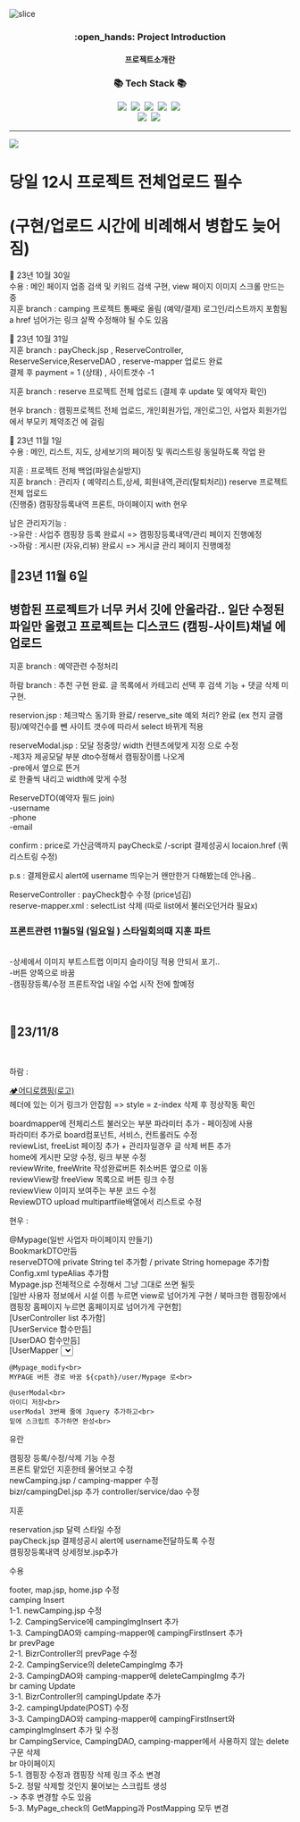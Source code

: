 ![slice](https://capsule-render.vercel.app/api?type=slice&color=auto&height=200&text=CAMPING🏕️&fontAlign=70&rotate=13&fontAlignY=25&desc=seulzzang's%20GitHub&descAlign=70.&descAlignY=44)


<div align=center>
  <h3>:open_hands: Project Introduction</h3>
  <h4>프로젝트소개란</h4>
</div>

<h3 align="center">📚 Tech Stack 📚</h3>
<p align="center">
  <img src="https://img.shields.io/badge/Eclipse-2C2255?style=flat-square&logo=eclipseide&logoColor=white"/>&nbsp 
  <img src="https://img.shields.io/badge/Oracle-F80000?style=flat-square&logo=oracle&logoColor=white"/>&nbsp
  <img src="https://img.shields.io/badge/Tomcat-F8DC75?style=flat-square&logo=apachetomcat&logoColor=white"/>&nbsp 
  <img src="https://img.shields.io/badge/VisualStudio-007ACC?style=flat-square&logo=visualstudiocode&logoColor=white"/>&nbsp 
  <img src="https://img.shields.io/badge/Bootstrap-7952B3?style=flat-square&logo=bootstrap&logoColor=white"/>&nbsp 
  <br>
  <img src="https://img.shields.io/badge/Spring-6DB33F?style=flat-square&logo=spring&logoColor=white"/>&nbsp 
  <img src="https://img.shields.io/badge/JavaScript-F7DF1E?style=flat-square&logo=javascript&logoColor=white"/>&nbsp 
</p>

<hr>

<img src="https://capsule-render.vercel.app/api?type=waving&color=auto&height=200&section=header&text=🧾기록&fontSize=90" />

<h1>당일 12시 프로젝트 전체업로드 필수 </h1>
<h1>(구현/업로드 시간에 비례해서 병합도 늦어짐)</h1>  

📌 23년 10월 30일 <br>
수용 : 메인 페이지 업종 검색 및 키워드 검색 구현, view 페이지 이미지 스크롤 만드는 중<br>
지훈 branch : camping 프로젝트 통째로 올림 (예약/결제)  로그인/리스트까지 포함됨   a href 넘어가는 링크 살짝 수정해야 될 수도 있음<br>

📌 23년 10월 31일 <br>
지훈 branch : payCheck.jsp , ReserveController, ReserveService,ReserveDAO , reserve-mapper 업로드 완료 <br>
결제 후  payment = 1 (상태) , 사이트갯수 -1 <br>

지훈 branch : reserve 프로젝트 전체 업로드 (결제 후 update 및 예약자 확인)<br>

현우 branch : 캠핑프로젝트 전체 업로드, 개인회원가입, 개인로그인, 사업자 회원가입에서 부모키 제약조건 에 걸림<br>

📌 23년 11월 1일 <br>
수용 : 메인, 리스트, 지도, 상세보기의 페이징 및 쿼리스트링 동일하도록 작업 완<br>

지훈 : 프로젝트 전체 백업(파일손실방지)<br>
지훈 branch : 관리자 ( 예약리스트,상세, 회원내역,관리(탈퇴처리))  reserve 프로젝트 전체 업로드 <br>
(진행중) 캠핑장등록내역 프론트, 마이페이지 with 현우<br>

남은 관리자기능 : <br>
->유란 : 사업주 캠핑장 등록 완료시 => 캠핑장등록내역/관리 페이지 진행예정 <br>
->하람 : 게시판 (자유,리뷰) 완료시 => 게시글 관리 페이지 진행예정<br>




<h2>📌23년 11월 6일 </h2>
<h2>병합된 프로젝트가 너무 커서 깃에 안올라감.. 일단 수정된 파일만 올렸고 프로젝트는 디스코드 (캠핑-사이트)채널 에 업로드 </h2>
지훈 branch : 예약관련 수정처리<br>

하람 branch : 추천 구현 완료. 글 목록에서 카테고리 선택 후 검색 기능 + 댓글 삭제 미구현.

reservion.jsp : 체크박스 동기화 완료/ reserve_site 예외 처리? 완료 (ex 천지 글램핑)/예약건수를 뺀 사이트 갯수에 따라서 select 바뀌게 적용<br>

reserveModal.jsp : 모달 정중앙/ width 컨텐츠에맞게 지정 으로 수정<br>
-제3자 제공모달 부분  dto수정해서 캠핑장이름 나오게 <br>
-pre에서 옆으로 뜬거 <br>로 한줄씩 내리고 width에 맞게 수정  <br>

ReserveDTO(예약자 필드 join) <br>
-username<br>
-phone<br>
-email <br>

confirm : price로 가산금액까지 payCheck로 /-script 결제성공시 locaion.href (쿼리스트링 수정) <br>

p.s  : 결제완료시 alert에 username 띄우는거 왠만한거 다해봤는데  안나옴.. <br>

				
ReserveController : payCheck함수 수정 (price넘김) <br>
reserve-mapper.xml : selectList 삭제 (따로 list에서 불러오던거라 필요x) <br>

<h3>프론트관련  11월5일 (일요일 ) 스타일회의때  지훈 파트</h3>  <br>
-상세에서 이미지 부트스트랩 이미지 슬라이딩 적용 안되서 포기.. <br> 
-버튼 양쪽으로 바꿈 <br> 
-캠핑장등록/수정 프론트작업 내일 수업 시작 전에 할예정 <br>
<br>
<br>


 <h2>📌23/11/8</h2><br>
   <p>하람 :</p>
<p><a href="${cpath }/">🏕️어디로캠핑(로고)</a><br>
    헤더에 있는 이거 링크가 안잡힘 => style = z-index 삭제 후 정상작동 확인</p>

<p>boardmapper에 전체리스트 불러오는 부분 파라미터 추가 - 페이징에 사용<br>
    파라미터 추가로 board컴포넌트, 서비스, 컨트롤러도 수정<br>
    reviewList, freeList 페이징 추가 + 관리자일경우 글 삭제 버튼 추가<br>
    home에 게시판 모양 수정, 링크 부분 수정<br>
    reviewWrite, freeWrite 작성완료버튼 취소버튼 옆으로 이동<br>
    reviewView랑 freeView 목록으로 버튼 링크 수정<br>
    reviewView 이미지 보여주는 부분 코드 수정<br>
    ReviewDTO upload multipartfile배열에서 리스트로 수정 
</p>

<p>현우 :</p>
<p>@Mypage(일반 사업자 마이페이지 만들기)<br>
    BookmarkDTO만듬<br>
    reserveDTO에 private String tel 추가함 / private String homepage 추가함<br>
    Config.xml typeAlias 추가함<br>
    Mypage.jsp 전체적으로 수정해서 그냥 그대로 쓰면 될듯<br>
    [일반 사용자 정보에서 시설 이름 누르면 view로 넘어가게 구현 / 북마크한 캠핑장에서 캠핑장 홈페이지 누르면 홈페이지로 넘어가게 구현함]<br>
    [UserController  list 추가함]<br>
    [UserService  함수만듬]<br>
    [UserDAO  함수만듬]<br>
    [UserMapper  <select>문 getReserveInfo & getBookmarkInfo & getbizrInfo 만듬]<br>

    @Mypage_modify<br>
    MYPAGE 버튼 경로 바꿈 ${cpath}/user/Mypage 로<br>

    @userModal<br>
    아이디 저장<br>
    userModal 3번째 줄에 Jquery 추가하고<br>
    밑에 스크립트 추가하면 완성<br>
</p>

<p>유란</p>
<p>캠핑장 등록/수정/삭제 기능 수정 <br>
    프론트 맡았던 지훈한테 물어보고 수정 <br>
    newCamping.jsp / camping-mapper 수정 <br>
    bizr/campingDel.jsp 추가 controller/service/dao 수정<br>
</p>

<p>지훈 </p>
<p>reservation.jsp 달력 스타일 수정   <br>
   payCheck.jsp 결제성공시 alert에 username전달하도록 수정<br>
   캠핑장등록내역 상세정보.jsp추가 <br>
</p>

<p>수용 </p>
<p>footer, map.jsp, home.jsp 수정<br>
    camping Insert<br>
    1-1. newCamping.jsp 수정<br>
    1-2. CampingService에 campingImgInsert 추가<br>
    1-3. CampingDAO와 camping-mapper에 campingFirstInsert 추가<br>
br
    prevPage<br>
    2-1. BizrController의 prevPage 수정<br>
    2-2. CampingService의 deleteCampingImg 추가<br>
    2-3. CampingDAO와 camping-mapper에 deleteCampingImg 추가<br>
    br
    caming Update<br>
    3-1. BizrController의 campingUpdate 추가<br>
    3-2. campingUpdate(POST) 수정<br>
    3-3. CampingDAO와 camping-mapper에 campingFirstInsert와 campingImgInsert 추가 및 수정<br>
    br
    CampingService, CampingDAO, camping-mapper에서 사용하지 않는 delete 구문 삭제<br>
    br
    마이페이지<br>
    5-1. 캠핑장 수정과 캠핑장 삭제 링크 주소 변경<br>
    5-2. 정말 삭제할 것인지 물어보는 스크립트 생성<br>
    -> 추후 변경할 수도 있음<br>
    5-3. MyPage_check의 GetMapping과 PostMapping 모두 변경<br>
</p> 

 
